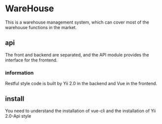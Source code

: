 # WareHouse
This is a warehouse management system, which can cover most of the warehouse functions in the market.
## api
The front and backend are separated, and the API module provides the interface for the frontend.
### information
Restful style code is built by Yii 2.0 in the backend and Vue in the frontend.
## install
You need to understand the installation of vue-cli and the installation of Yii 2.0-Api style
